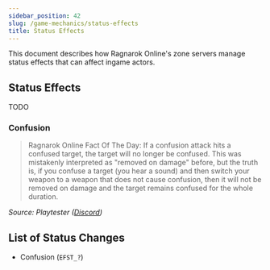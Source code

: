 ```yaml
---
sidebar_position: 42
slug: /game-mechanics/status-effects
title: Status Effects
---
```


This document describes how Ragnarok Online's zone servers manage status effects that can affect ingame actors.

## Status Effects

TODO

### Confusion

> Ragnarok Online Fact Of The Day: If a confusion attack hits a confused target, the target will no longer be confused. This was mistakenly interpreted as "removed on damage" before, but the truth is, if you confuse a target (you hear a sound) and then switch your weapon to a weapon that does not cause confusion, then it will not be removed on damage and the target remains confused for the whole duration.

*Source: Playtester ([Discord](https://discord.com/channels/660909225068724236/660909225999990796/970225153587945484))*


## List of Status Changes

* Confusion (``EFST_?``)
